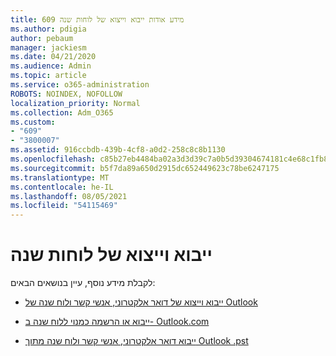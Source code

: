 ```yaml
---
title: 609 מידע אודות ייבוא וייצוא של לוחות שנה
ms.author: pdigia
author: pebaum
manager: jackiesm
ms.date: 04/21/2020
ms.audience: Admin
ms.topic: article
ms.service: o365-administration
ROBOTS: NOINDEX, NOFOLLOW
localization_priority: Normal
ms.collection: Adm_O365
ms.custom:
- "609"
- "3800007"
ms.assetid: 916ccbdb-439b-4cf8-a0d2-258c8c8b1130
ms.openlocfilehash: c85b27eb4484ba02a3d3d39c7a0b5d39304674181c4e68c1fb8a54e9e8d6560e
ms.sourcegitcommit: b5f7da89a650d2915dc652449623c78be6247175
ms.translationtype: MT
ms.contentlocale: he-IL
ms.lasthandoff: 08/05/2021
ms.locfileid: "54115469"
---
```

# <a name="importing-and-exporting-calendars"></a>ייבוא וייצוא של לוחות שנה

לקבלת מידע נוסף, עיין בנושאים הבאים:
  
- [ייבוא וייצוא של דואר אלקטרוני, אנשי קשר ולוח שנה של Outlook](https://support.office.com/article/92577192-3881-4502-b79d-c3bbada6c8ef)

- [ייבוא או הרשמה כמנוי ללוח שנה ב- Outlook.com](https://support.office.com/article/cff1429c-5af6-41ec-a5b4-74f2c278e98c)

- [ייבוא דואר אלקטרוני, אנשי קשר ולוח שנה מתוך Outlook .pst](https://support.office.com/article/431a8e9a-f99f-4d5f-ae48-ded54b3440ac)
